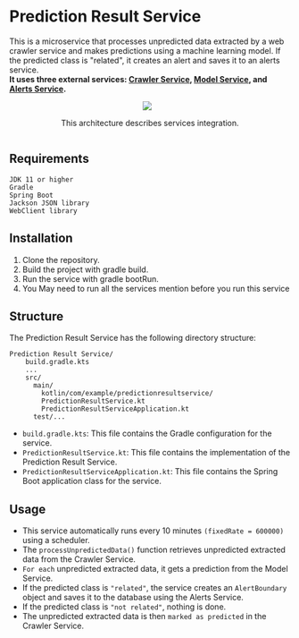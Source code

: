 # Prediction Result Service
This is a microservice that processes unpredicted data extracted by a web crawler service and makes predictions using a machine learning model. If the predicted class is "related", it creates an alert and saves it to an alerts service.  
**It uses three external services: [Crawler Service](../ReactiveWebCrawlerService/README.md), [Model Service](../TrainModelService/README.md), and [Alerts Service](../ReactiveAlertsManagementService/README.md).**
<div align="center">
    <div style="display: flex; flex-direction: row; justify-content: center; align-items: stretch;">
        <div style="display: flex; flex-direction: column; justify-content: center; align-items: center;">
            <img src="https://drive.google.com/uc?export=§view&id=1FUY8lp1OvOW4j0G2ku7D2MhrEy7udV1H" style="margin-right: 10px;"/> 
            <p>This architecture describes services integration.</p>
        </div>
    </div>
</div>

## Requirements

    JDK 11 or higher
    Gradle
    Spring Boot
    Jackson JSON library
    WebClient library

## Installation

1. Clone the repository.
2. Build the project with gradle build.
3. Run the service with gradle bootRun.
4. You May need to run all the services mention before you run this service  

## Structure
The Prediction Result Service has the following directory structure:

    Prediction Result Service/
        build.gradle.kts
        ...
        src/
          main/
            kotlin/com/example/predictionresultservice/
            PredictionResultService.kt
            PredictionResultServiceApplication.kt 
          test/...
* `build.gradle.kts`: This file contains the Gradle configuration for the service.
* `PredictionResultService.kt`: This file contains the implementation of the Prediction Result Service.
* `PredictionResultServiceApplication.kt`: This file contains the Spring Boot application class for the service.

## Usage

* This service automatically runs every 10 minutes 
  `(fixedRate = 600000)` using a scheduler.
* The `processUnpredictedData()` function retrieves unpredicted extracted data from the Crawler Service.
* `For each` unpredicted extracted data, it gets a prediction from the Model Service.
* If the predicted class is `"related"`, the service creates an `AlertBoundary` object and saves it to the database using the Alerts Service.
* If the predicted class is `"not related"`, nothing is done.
* The unpredicted extracted data is then `marked as predicted` in the Crawler Service.